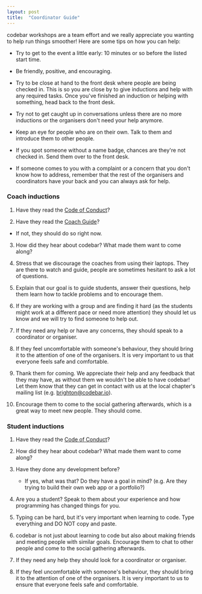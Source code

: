 ```yaml
---
layout: post
title:  "Coordinator Guide"
---
```


codebar workshops are a team effort and we really appreciate you wanting to help run things smoother! Here are some tips on how you can help:

- Try to get to the event a little early: 10 minutes or so before the listed start time.

- Be friendly, positive, and encouraging.

- Try to be close at hand to the front desk where people are being checked in. This is so you are close by to give inductions and help with any required tasks. Once you've finished an induction or helping with something, head back to the front desk.

- Try not to get caught up in conversations unless there are no more inductions or the organisers don't need your help anymore.

- Keep an eye for people who are on their own. Talk to them and introduce them to other people.

- If you spot someone without a name badge, chances are they're not checked in. Send them over to the front desk.

- If someone comes to you with a complaint or a concern that you don't know how to address, remember that the rest of the organisers and coordinators have your back and you can always ask for help.


### Coach inductions

1. Have they read the [Code of Conduct](https://codebar.io/code-of-conduct)?

2. Have they read the [Coach Guide](https://codebar.io/effective-teacher-guide)?
  - If not, they should do so right now.

3. How did they hear about codebar? What made them want to come along?

4. Stress that we discourage the coaches from using their laptops. They are there to watch and guide, people are sometimes hesitant to ask a lot of questions.

5. Explain that our goal is to guide students, answer their questions, help them learn how to tackle problems and to encourage them.

6. If they are working with a group and are finding it hard (as the students might work at a different pace or need more attention) they should let us know and we will try to find someone to help out.

7. If they need any help or have any concerns, they should speak to a coordinator or organiser.

8. If they feel uncomfortable with someone's behaviour, they should bring it to the attention of one of the organisers. It is very important to us that everyone feels safe and comfortable.

9. Thank them for coming. We appreciate their help and any feedback that they may have, as without them we wouldn't be able to have codebar! Let them know that they can get in contact with us at the local chapter's mailing list (e.g. <brighton@codebar.io>).

12. Encourage them to come to the social gathering afterwards, which is a great way to meet new people. They should come.

### Student inductions

1. Have they read the [Code of Conduct](https://codebar.io/code-of-conduct)?

2. How did they hear about codebar? What made them want to come along?

3.  Have they done any development before?
    -  If yes, what was that? Do they have a goal in mind? (e.g. Are they trying to build their own web app or a portfolio?)

4. Are you a student? Speak to them about your experience and how programming has changed things for you.

5. Typing can be hard, but it's very important when learning to code. Type everything and DO NOT copy and paste.

6. codebar is not just about learning to code but also about making friends and meeting people with similar goals. Encourage them to chat to other people and come to the social gathering afterwards.

7. If they need any help they should look for a coordinator or organiser.

8. If they feel uncomfortable with someone's behaviour, they should bring it to the attention of one of the organisers. It is very important to us to ensure that everyone feels safe and comfortable.
